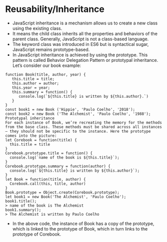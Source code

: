 # Reusability/Inheritance

- JavaScript inheritance is a mechanism allows us to create a new class using the existing class. 
- It means the child class inherits all the properties and behaviors of the parent class.
Generally, JavaScript is not a class-based language. 
- The keyword class was introduced in ES6 but is syntactical sugar, JavaScript remains prototype-based. 
- In JavaScript inheritance is achieved by using the prototype. This pattern is called Behavior Delegation Pattern or prototypal inheritance.
Let’s consider our book example:
```
function Book(title, author, year) { 
   this.title = title; 
   this.author = author; 
   this.year = year;
   this.summary = function() { 
      console.log(`${this.title} is written by ${this.author}.`)
   }
}
const book1 = new Book ('Hippie', 'Paulo Coelho', '2018');
const book2 = new Book ('The Alchemist', 'Paulo Coelho', '1988');
Prototypal inheritance
For each instance of Book, we’re recreating the memory for the methods from the base class. These methods must be shared across all instances — they should not be specific to the instance. Here the prototype comes into the picture:
let Corebook = function(title) {
  this.title = title
}
Corebook.prototype.title = function() {
  console.log(`name of the book is ${this.title}`);
}
Corebook.prototype.summary = function(author) {
  console.log(`${this.title} is written by ${this.author}`);
}
let Book = function(title, author) {
  Corebook.call(this, title, author)
}
Book.prototype = Object.create(Corebook.prototype);
let book1 = new Book('The Alchemist', 'Paulo Coelho');
book1.title();
> name of the book is The Alchemist
book1.summary();
> The Alchemist is written by Paulo Coelho

```
- In the above code, the instance of Book has a copy of the prototype, which is linked to the prototype of Book, which in turn links to the prototype of Corebook.
